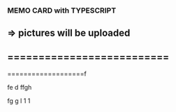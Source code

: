### MEMO CARD with TYPESCRIPT
=> pictures will be uploaded
--------------------------
==========================
-
===================f


fe
d
ffgh

fg
g
l
1
1
